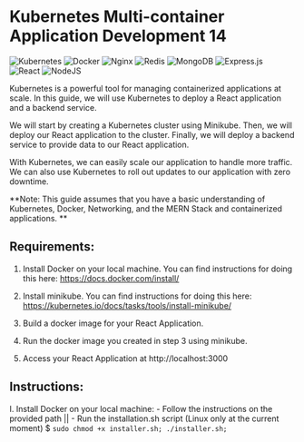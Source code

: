 
# Kubernetes Multi-container Application Development 14

![Kubernetes](https://img.shields.io/badge/kubernetes-%23326ce5.svg?style=for-the-badge&logo=kubernetes&logoColor=white)
![Docker](https://img.shields.io/badge/docker-%230db7ed.svg?style=for-the-badge&logo=docker&logoColor=white)
![Nginx](https://img.shields.io/badge/nginx-%23009639.svg?style=for-the-badge&logo=nginx&logoColor=white)
![Redis](https://img.shields.io/badge/redis-%23DD0031.svg?style=for-the-badge&logo=redis&logoColor=white)
![MongoDB](https://img.shields.io/badge/MongoDB-%234ea94b.svg?style=for-the-badge&logo=mongodb&logoColor=white)
![Express.js](https://img.shields.io/badge/express.js-%23404d59.svg?style=for-the-badge&logo=express&logoColor=%2361DAFB)
![React](https://img.shields.io/badge/react-%2320232a.svg?style=for-the-badge&logo=react&logoColor=%2361DAFB)
![NodeJS](https://img.shields.io/badge/node.js-6DA55F?style=for-the-badge&logo=node.js&logoColor=white)


Kubernetes is a powerful tool for managing containerized applications at scale. In this guide, we will use Kubernetes to deploy a React application and a backend service.

We will start by creating a Kubernetes cluster using Minikube. Then, we will deploy our React application to the cluster. Finally, we will deploy a backend service to provide data to our React application.

With Kubernetes, we can easily scale our application to handle more traffic. We can also use Kubernetes to roll out updates to our application with zero downtime.

**Note: This guide assumes that you have a basic understanding of Kubernetes, Docker, Networking, and the MERN Stack and containerized applications. **

## Requirements:

1. Install Docker on your local machine. You can find instructions for doing this here: https://docs.docker.com/install/

2. Install minikube. You can find instructions for doing this here: https://kubernetes.io/docs/tasks/tools/install-minikube/

3. Build a docker image for your React Application.

4. Run the docker image you created in step 3 using minikube.

5. Access your React Application at http://localhost:3000

## Instructions:

I. Install Docker on your local machine:
    - Follow the instructions on the provided path
        ||
    - Run the installation.sh script (Linux only at the current moment)
        $ ```sudo chmod +x installer.sh; ./installer.sh;```
    
